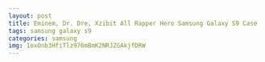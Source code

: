 ```yaml
---
layout: post
title: Eminem, Dr. Dre, Xzibit All Rapper Hero Samsung Galaxy S9 Case
tags: samsung galaxy s9
categories: samsung
img: 1oxOnb3HfiTlz976mBmK2NRJZGAkjfDRW
---
```

